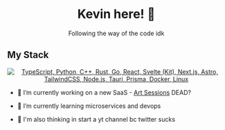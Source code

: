 
<h1 align="center">Kevin here! 👋</h1>
<p align="center">Following the way of the code idk</p>

## My Stack
<p align="center">
  <a href="#">
    <img src="https://skillicons.dev/icons?i=ts,py,cpp,rust,go,react,nextjs,svelte,astro,tailwindcss,nodejs,nestjs,graphql,prisma,aws,netlify,vercel,docker,linux" alt="TypeScript, Python, C++, Rust, Go, React, Svelte (Kit), Next.js, Astro, TailwindCSS, Node.js, Tauri, Prisma, Docker, Linux">
  </a>
</p>

- 🔭 I’m currently working on a new SaaS - [Art Sessions](art-sessions.vercel.app) DEAD?

- 🌱 I’m currently learning microservices and devops

- 🎥 I'm also thinking in start a yt channel bc twitter sucks

<!-- [![LinkedIn](https://img.shields.io/badge/linkedin-%230077B5.svg?style=for-the-badge&logo=linkedin&logoColor=white)]() -->
<!-- [![YouTube](https://img.shields.io/badge/youtube-%23FF0000.svg?style=for-the-badge&logo=YouTube&logoColor=white)]() -->
